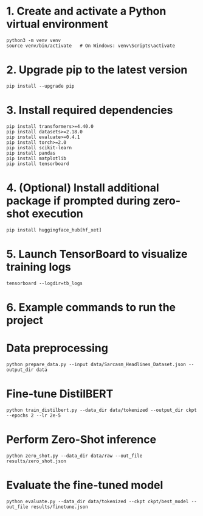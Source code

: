 # 1. Create and activate a Python virtual environment
```
python3 -m venv venv
source venv/bin/activate   # On Windows: venv\Scripts\activate
```
# 2. Upgrade pip to the latest version
```
pip install --upgrade pip
```
# 3. Install required dependencies
```
pip install transformers>=4.40.0
pip install datasets>=2.18.0
pip install evaluate>=0.4.1
pip install torch>=2.0
pip install scikit-learn
pip install pandas
pip install matplotlib
pip install tensorboard
```

# 4. (Optional) Install additional package if prompted during zero-shot execution
```
pip install huggingface_hub[hf_xet]
```
# 5. Launch TensorBoard to visualize training logs
```
tensorboard --logdir=tb_logs
```

# 6. Example commands to run the project

# Data preprocessing
```
python prepare_data.py --input data/Sarcasm_Headlines_Dataset.json --output_dir data
```
# Fine-tune DistilBERT
```
python train_distilbert.py --data_dir data/tokenized --output_dir ckpt --epochs 2 --lr 2e-5
```
# Perform Zero-Shot inference
```
python zero_shot.py --data_dir data/raw --out_file results/zero_shot.json
```
# Evaluate the fine-tuned model
```
python evaluate.py --data_dir data/tokenized --ckpt ckpt/best_model --out_file results/finetune.json
```